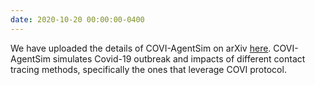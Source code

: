 ```yaml
---
date: 2020-10-20 00:00:00-0400
---
```


We have uploaded the details of COVI-AgentSim on arXiv <a href="https://arxiv.org/abs/2010.16004" target="_blank">here</a>.
COVI-AgentSim simulates Covid-19 outbreak and impacts of different contact tracing methods, specifically the ones that leverage COVI protocol.
